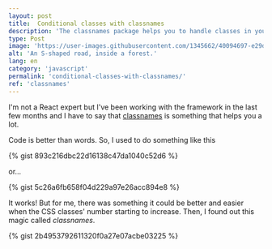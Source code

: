 ```yaml
---
layout: post
title:  Conditional classes with classnames
description: 'The classnames package helps you to handle classes in your components.'
type: Post
image: 'https://user-images.githubusercontent.com/1345662/40094697-e29d52e2-589e-11e8-8d9b-25ab842482d4.jpg'
alt: 'An S-shaped road, inside a forest.'
lang: en
category: 'javascript'
permalink: 'conditional-classes-with-classnames/'
ref: 'classnames'
---
```


<style>
	pre {
  -moz-tab-size: 4;
  tab-size: 4;
}
</style>

I'm not a React expert but I've been working with the framework in the last few months and I have to say that [classnames](https://github.com/JedWatson/classnames) is something that helps you a lot.

Code is better than words. So, I used to do something like this

{% gist 893c216dbc22d16138c47da1040c52d6 %}

or...

{% gist 5c26a6fb658f04d229a97e26acc894e8 %}

It works! But for me, there was something it could be better and easier when the CSS classes' number starting to increase. Then, I found out this magic called _classnames_.


{% gist 2b4953792611320f0a27e07acbe03225 %}